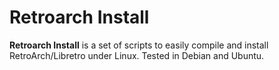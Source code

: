 Retroarch Install
=========================

**Retroarch Install** is a set of scripts to easily compile and install RetroArch/Libretro
under Linux. Tested in Debian and Ubuntu.
